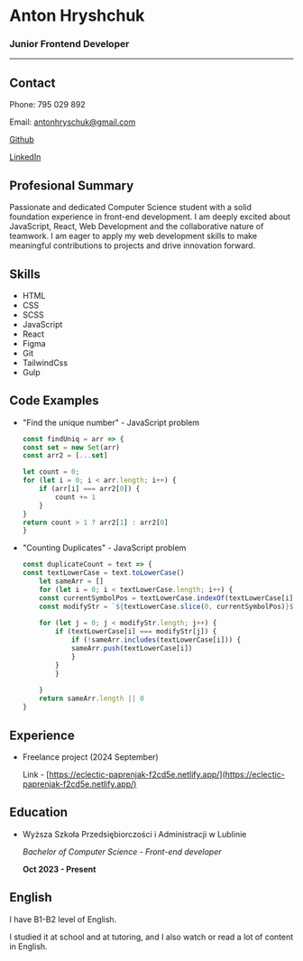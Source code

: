 # Anton Hryshchuk
### Junior Frontend Developer
---
## Contact
Phone: 795 029 892

Email: antonhryschuk@gmail.com

[Github](https://github.com/1ways)

[LinkedIn](https://www.linkedin.com/in/anton-hryshchuk-4a9a01304/)

## Profesional Summary
Passionate and dedicated Computer Science student with a solid foundation experience in front-end development. I am deeply excited about JavaScript, React, Web Development and the collaborative nature of teamwork. I am eager to apply my web development skills to make meaningful contributions to projects and drive innovation forward.

## Skills
- HTML
- CSS
- SCSS
- JavaScript
- React
- Figma
- Git
- TailwindCss
- Gulp

## Code Examples
- "Find the unique number" - JavaScript problem

    ```javascript
    const findUniq = arr => {
    const set = new Set(arr)
    const arr2 = [...set]
    
    let count = 0;
    for (let i = 0; i < arr.length; i++) {
        if (arr[i] === arr2[0]) {
            count += 1
        }
    }
    return count > 1 ? arr2[1] : arr2[0]
    }
    ```
- "Counting Duplicates" - JavaScript problem

    ```javascript
    const duplicateCount = text => {
    const textLowerCase = text.toLowerCase()
        let sameArr = [] 
        for (let i = 0; i < textLowerCase.length; i++) {
        const currentSymbolPos = textLowerCase.indexOf(textLowerCase[i])
        const modifyStr = `${textLowerCase.slice(0, currentSymbolPos)}${textLowerCase.slice(currentSymbolPos + 1, textLowerCase.length)}`
        
        for (let j = 0; j < modifyStr.length; j++) {
            if (textLowerCase[i] === modifyStr[j]) {
                if (!sameArr.includes(textLowerCase[i])) {
                sameArr.push(textLowerCase[i])
                }
            }
            }
            
        }
        return sameArr.length || 0
    }
    ```

## Experience
- Freelance project (2024 September)

    Link - [https://eclectic-paprenjak-f2cd5e.netlify.app/](https://eclectic-paprenjak-f2cd5e.netlify.app/)

## Education
- Wyższa Szkoła Przedsiębiorczości i Administracji w Lublinie

    _Bachelor of Computer Science - Front-end developer_

    __Oct 2023 - Present__

## English
I have B1-B2 level of English.

I studied it at school and at tutoring, and I also watch or read a lot of content in English.